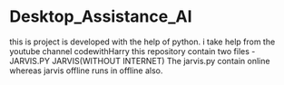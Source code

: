 # Desktop_Assistance_AI
 this is project is developed with the help of python. i take help from the youtube channel codewithHarry
 this repository contain two files -
                        JARVIS.PY
                        JARVIS(WITHOUT INTERNET)
 The jarvis.py contain online whereas jarvis offline runs in offline also.
 
 
